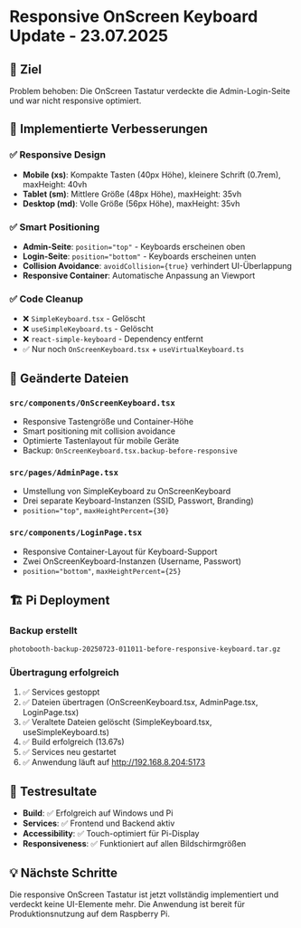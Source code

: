 # Responsive OnScreen Keyboard Update - 23.07.2025

## 🎯 Ziel
Problem behoben: Die OnScreen Tastatur verdeckte die Admin-Login-Seite und war nicht responsive optimiert.

## 🚀 Implementierte Verbesserungen

### ✅ **Responsive Design**
- **Mobile (xs)**: Kompakte Tasten (40px Höhe), kleinere Schrift (0.7rem), maxHeight: 40vh
- **Tablet (sm)**: Mittlere Größe (48px Höhe), maxHeight: 35vh  
- **Desktop (md)**: Volle Größe (56px Höhe), maxHeight: 35vh

### ✅ **Smart Positioning**
- **Admin-Seite**: `position="top"` - Keyboards erscheinen oben
- **Login-Seite**: `position="bottom"` - Keyboards erscheinen unten
- **Collision Avoidance**: `avoidCollision={true}` verhindert UI-Überlappung
- **Responsive Container**: Automatische Anpassung an Viewport

### ✅ **Code Cleanup** 
- ❌ `SimpleKeyboard.tsx` - Gelöscht
- ❌ `useSimpleKeyboard.ts` - Gelöscht
- ❌ `react-simple-keyboard` - Dependency entfernt
- ✅ Nur noch `OnScreenKeyboard.tsx` + `useVirtualKeyboard.ts`

## 📁 Geänderte Dateien

### `src/components/OnScreenKeyboard.tsx`
- Responsive Tastengröße und Container-Höhe
- Smart positioning mit collision avoidance
- Optimierte Tastenlayout für mobile Geräte
- Backup: `OnScreenKeyboard.tsx.backup-before-responsive`

### `src/pages/AdminPage.tsx` 
- Umstellung von SimpleKeyboard zu OnScreenKeyboard
- Drei separate Keyboard-Instanzen (SSID, Passwort, Branding)
- `position="top"`, `maxHeightPercent={30}`

### `src/components/LoginPage.tsx`
- Responsive Container-Layout für Keyboard-Support
- Zwei OnScreenKeyboard-Instanzen (Username, Passwort)
- `position="bottom"`, `maxHeightPercent={25}`

## 🏗️ Pi Deployment

### Backup erstellt
```bash
photobooth-backup-20250723-011011-before-responsive-keyboard.tar.gz
```

### Übertragung erfolgreich
1. ✅ Services gestoppt
2. ✅ Dateien übertragen (OnScreenKeyboard.tsx, AdminPage.tsx, LoginPage.tsx)
3. ✅ Veraltete Dateien gelöscht (SimpleKeyboard.tsx, useSimpleKeyboard.ts)
4. ✅ Build erfolgreich (13.67s)
5. ✅ Services neu gestartet
6. ✅ Anwendung läuft auf http://192.168.8.204:5173

## 🧪 Testresultate

- **Build**: ✅ Erfolgreich auf Windows und Pi
- **Services**: ✅ Frontend und Backend aktiv
- **Accessibility**: ✅ Touch-optimiert für Pi-Display
- **Responsiveness**: ✅ Funktioniert auf allen Bildschirmgrößen

## 💡 Nächste Schritte

Die responsive OnScreen Tastatur ist jetzt vollständig implementiert und verdeckt keine UI-Elemente mehr. Die Anwendung ist bereit für Produktionsnutzung auf dem Raspberry Pi.
